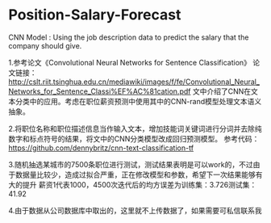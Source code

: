 # Position-Salary-Forecast
CNN Model : Using the job description data to predict the salary that the company should give.

1.参考论文《Convolutional Neural Networks for Sentence Classification》
论文链接：http://cslt.riit.tsinghua.edu.cn/mediawiki/images/f/fe/Convolutional_Neural_Networks_for_Sentence_Classi%EF%AC%81cation.pdf
文中介绍了CNN在文本分类中的应用。考虑在职位薪资预测中使用其中的CNN-rand模型处理文本语义抽象。

2.将职位名称和职位描述信息当作输入文本，增加技能词关键词进行分词并去除纯数字和标点符号的结果，将文中的CNN分类模型改成回归预测模型。
参考代码：https://github.com/dennybritz/cnn-text-classification-tf

3.随机抽选某城市的7500条职位进行测试，测试结果表明是可以work的，不过由于数据量比较少，造成过拟合严重，正在修改模型和参数，希望下一次结果能够有大的提升
薪资1代表1000，4500次迭代后的均方误差为训练集：3.726测试集：41.92

4.由于数据从公司数据库中取出的，这里就不上传数据了，如果需要可私信联系我

